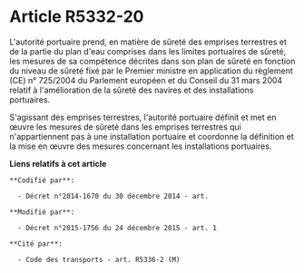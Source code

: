 # Article R5332-20

L'autorité portuaire prend, en matière de sûreté des emprises terrestres et de la partie du plan d'eau comprises dans les
limites portuaires de sûreté, les mesures de sa compétence décrites dans son plan de sûreté  en fonction du niveau de sûreté
fixé par le Premier ministre en application du règlement (CE) n° 725/2004 du Parlement européen et du Conseil du 31 mars 2004
relatif à l'amélioration de la sûreté des navires et des installations portuaires.

S'agissant des emprises terrestres, l'autorité portuaire définit et met en œuvre les mesures de sûreté dans les emprises
terrestres qui n'appartiennent pas à une installation portuaire et coordonne la définition et la mise en œuvre des mesures
concernant les installations portuaires.

**Liens relatifs à cet article**

	**Codifié par**:

	  - Décret n°2014-1670 du 30 décembre 2014 - art.

	**Modifié par**:

	  - Décret n°2015-1756 du 24 décembre 2015 - art. 1

	**Cité par**:

	  - Code des transports - art. R5336-2 (M)
